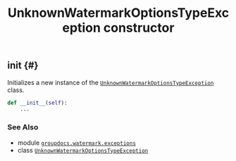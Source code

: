 ﻿---
title: UnknownWatermarkOptionsTypeException constructor
second_title: GroupDocs.Watermark for Python via .NET API References
description: 
type: docs
url: /python-net/groupdocs.watermark.exceptions/unknownwatermarkoptionstypeexception/__init__/
is_root: false
weight: 10
---

## __init__ {#}

Initializes a new instance of the [`UnknownWatermarkOptionsTypeException`](/watermark/python-net/groupdocs.watermark.exceptions/unknownwatermarkoptionstypeexception) class.



```python
def __init__(self):
    ...
```





### See Also
* module [`groupdocs.watermark.exceptions`](../../)
* class [`UnknownWatermarkOptionsTypeException`](/watermark/python-net/groupdocs.watermark.exceptions/unknownwatermarkoptionstypeexception)

